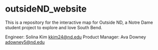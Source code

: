 # outsideND_website
This is a repository for the interactive map for Outside ND, a Notre Dame student project to explore and love South Bend.

Engineer: Solina Kim kkim24@nd.edu
Product Manager: Ava Downey adowney5@nd.edu
